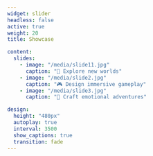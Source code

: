 ```yaml
---
widget: slider
headless: false
active: true
weight: 20
title: Showcase

content:
  slides:
    - image: "/media/slide11.jpg"
      caption: "🌌 Explore new worlds"
    - image: "/media/slide2.jpg"
      caption: "🎮 Design immersive gameplay"
    - image: "/media/slide3.jpg"
      caption: "🧭 Craft emotional adventures"

design:
  height: "480px"
  autoplay: true
  interval: 3500
  show_captions: true
  transition: fade
---
```

